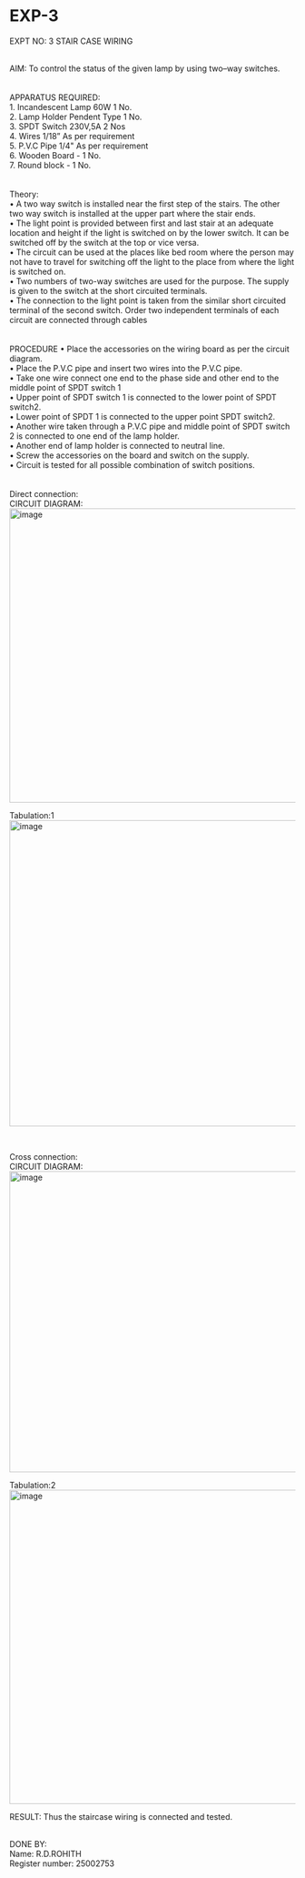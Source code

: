 # EXP-3
EXPT NO: 3				STAIR CASE WIRING                     

<br/> 
AIM:  To control the status of the given lamp by using two–way switches. 

<br/>
<br/>
<br/>
APPARATUS REQUIRED:
 <br/>
 1.  Incandescent Lamp	60W	1 No.
 <br/>
 2.	Lamp Holder	Pendent Type	1 No.
 <br/>
 3.	SPDT Switch	230V,5A	2 Nos
 <br/>
 4.	Wires	1/18”	As per requirement
 <br/>
 5.	P.V.C Pipe	1/4"	As per requirement
 <br/>
 6.	Wooden Board	-	1 No.
 <br/>
 7.	Round block	-	1 No.

<br/>
<br/>
<br/>
Theory:
<br/>
•	A two way switch is installed near the first step of the stairs. The other two way switch is installed at the upper part where the stair ends.
<br/>
•	The light point is provided between first and last stair at an adequate location and height if the light is switched on by the lower switch. It can be switched off by the switch at the top or vice versa.
<br/>
•	The circuit can be used at the places like bed room where the person may  not  have  to  travel for switching off the light to the place from where the light is switched on.
<br/>
•	Two  numbers  of  two-way  switches  are  used  for  the  purpose.  The supply is given to the switch at the short circuited terminals.
<br/>
•	The  connection  to  the  light  point  is  taken  from  the  similar  short circuited  terminal  of  the   second  switch.   Order  two  independent terminals of each circuit are connected through  cables 

<br/>
<br/>
<br/>
PROCEDURE
•  Place the accessories on the wiring board as per the circuit diagram.
<br/>
•  Place the P.V.C pipe and insert two wires into the P.V.C pipe.
<br/>
•  Take one wire connect one end to the phase side and other end to the middle point of SPDT switch 1
<br/>
•  Upper point of SPDT switch 1 is connected to the lower point of SPDT switch2.
<br/>
•  Lower point of SPDT 1 is connected to the upper point SPDT switch2.
<br/>
•  Another wire taken through a P.V.C pipe and middle point of SPDT switch 2 is connected to one end of the lamp holder.
<br/>
•  Another end of lamp holder is connected to neutral line.
<br/>
•  Screw the accessories on the board and switch on the supply.
<br/>
•  Circuit is tested for all possible combination of switch positions.

<br/>
<br/>
<br/>
Direct connection:
<br/>
CIRCUIT DIAGRAM:
<br/>
<img width="540" height="517" alt="image" src="https://github.com/user-attachments/assets/0f6e595c-9dae-43d6-a7ee-c5584a687dcc" />

<br/>

Tabulation:1
<br/>
<img width="540" height="538" alt="image" src="https://github.com/user-attachments/assets/c89094ae-23af-45ca-b089-acc91bbb1a2a" />

<br/>
	
Cross connection: 
<br/>
CIRCUIT DIAGRAM:
<br/>
<img width="540" height="529" alt="image" src="https://github.com/user-attachments/assets/cd255e75-7ab7-4a5a-94f5-a518a6606390" />
<br/>

Tabulation:2
<br/>
<img width="540" height="552" alt="image" src="https://github.com/user-attachments/assets/608c37b4-c755-4d9e-81fa-d19fa418fa65" />
<br/>

RESULT:
Thus the staircase wiring is connected and tested.

<br/>
DONE BY:
<br/>
Name: R.D.ROHITH
<br/>
Register number: 25002753
